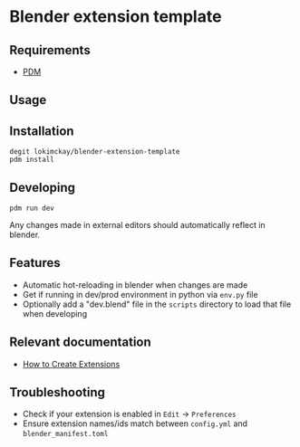 # Blender extension template

## Requirements

- [PDM](https://pdm-project.org/en/latest/#installation)

## Usage

## Installation

```shell
degit lokimckay/blender-extension-template
pdm install
```

## Developing

```
pdm run dev
```

Any changes made in external editors should automatically reflect in blender.

## Features

- Automatic hot-reloading in blender when changes are made
- Get if running in dev/prod environment in python via `env.py` file
- Optionally add a "dev.blend" file in the `scripts` directory to load that file when developing

## Relevant documentation

- [How to Create Extensions](https://docs.blender.org/manual/en/latest/advanced/extensions/getting_started.html)

## Troubleshooting

- Check if your extension is enabled in `Edit` -> `Preferences`
- Ensure extension names/ids match between `config.yml` and `blender_manifest.toml`

